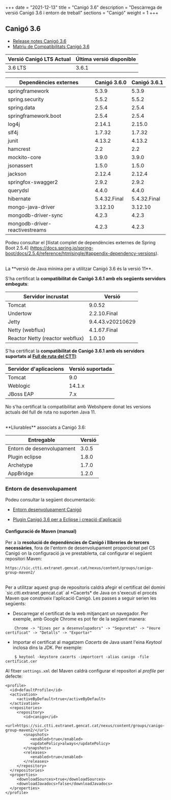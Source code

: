 +++
date        = "2021-12-13"
title       = "Canigó 3.6"
description = "Descàrrega de versió Canigó 3.6 i entorn de treball"
sections    = "Canigó"
weight     = 1
+++

## Canigó 3.6

- [Release notes Canigó 3.6](/canigo-download-related/release-notes-canigo-36)
- [Matriu de Compatibilitats Canigó 3.6](/canigo-download-related/matrius-compatibilitats/canigo-36)

|          Versió Canigó LTS Actual  |      Última versió disponible     |
|---------------------------------      |---------------------------------- |
|              3.6 LTS                 |                3.6.1                 |



|          Dependències externes       |      Canigó 3.6.0     |      Canigó 3.6.1     |
|---------------------------------     |---------------------- |---------------------- |
| springframework                      |  5.3.9                |  5.3.9                |
| spring.security                      |  5.5.2                |  5.5.2                |
| spring.data                          |  2.5.4                |  2.5.4                |
| springframework.boot                 |  2.5.4                |  2.5.4                |
| log4j                                |  2.14.1               |  2.15.0               |
| slf4j                                |  1.7.32               |  1.7.32               |
| junit                                |  4.13.2               |  4.13.2               |
| hamcrest                             |  2.2                  |  2.2                  |
| mockito-core                         |  3.9.0                |  3.9.0                |
| jsonassert                           |  1.5.0                |  1.5.0                |
| jackson                              |  2.12.4               |  2.12.4               |
| springfox-swagger2                   |  2.9.2                |  2.9.2                |
| querydsl                             |  4.4.0                |  4.4.0                |
| hibernate                            |  5.4.32.Final         |  5.4.32.Final         |
| mongo-java-driver                    |  3.12.10              |  3.12.10              |
| mongodb-driver-sync                  |  4.2.3                |  4.2.3                |
| mongodb-driver-reactivestreams       |  4.2.3                |  4.2.3                |


Podeu consultar el [llistat complet de dependències externes de Spring Boot 2.5.4]
(https://docs.spring.io/spring-boot/docs/2.5.4/reference/htmlsingle/#appendix-dependency-versions).

<br/>
La **versió de Java mínima per a utilitzar Canigó 3.6 és la versió 11**.

S'ha certificat la **compatibilitat de Canigó 3.6.1 amb els següents servidors embeguts**:

|      Servidor incrustat             |                   Versió                    |
|---------------------------------     |---------------------------------     |
|  Tomcat                               |         9.0.52                        |
|  Undertow                              |         2.2.10.Final                   |
|  Jetty                                |         9.4.43.v20210629           |
|  Netty (webflux)                         |         4.1.67.Final               |
|  Reactor Netty (reactor webflux)  |         1.0.10              |

S'ha certificat la **compatibilitat de Canigó 3.6.1 amb els servidors suportats al**
[**Full de ruta del CTTI**](https://qualitat.solucions.gencat.cat/estandards/estandard-full-ruta-programari/):

|     	Servidor d'aplicacions				|      				Versió suportada     	|
|--------------------------------- 	|--------------------------------- 	|
|  Tomcat					          	  	 	|         9.0   	             			|
|  Weblogic				          	  	 	|         14.1.x               			|
|  JBoss EAP       									|         7.x        			          |

No s'ha certificat la compatibilitat amb Webshpere donat les versions actuals del full de ruta no suporten Java 11.

<br/>
**Lliurables** associats a Canigó 3.6:

|          Entregable  |     Versió      |
|---------------------------------      |---------------------------------- |
|              Entorn de desenvolupament   |                3.0.5              |
|              Plugin eclipse        |                1.8.0              |
|              Archetype         |                1.7.0              |
|              AppBridge         |                1.2.0              |

### Entorn de desenvolupament

Podeu consultar la següent documentació:

- [Entorn desenvolupament Canigó](/canigo/entorn-desenvolupament/)

- [Plugin Canigó 3.6 per a Eclipse i creació d'aplicació](/canigo-download-related/plugin-canigo)

#### Configuració de Maven (manual)

Per a la **resolució de dependències de Canigó i llibreries de tercers necessàries**, fora de l'entorn de desenvolupament
proporcionat pel CS Canigó on la configuració ja ve prestablerta, cal configurar el següent repositori Maven:

```
https://sic.ctti.extranet.gencat.cat/nexus/content/groups/canigo-group-maven2/
```

<br/>
Per a utilitzar aquest grup de repositoris caldrà afegir el certificat del domini `sic.ctti.extranet.gencat.cat`
al *Cacerts* de Java on s'executi el procés Maven que construeix l'aplicació Canigó.
Les passes a seguir serien les següents:

* Descarregar el certificat de la web mitjançant un navegador. Per exemple, amb Google Chrome es pot fer de la següent manera:
```
    Chrome -> "Eines per a desenvolupadors" -> "Seguretat" -> "Veure certificat" -> "Detalls" -> "Exportar"
```
* Importar el certificat al magatzem *Cacerts* de Java usant l'eina *Keytool* inclosa dins la JDK. Per exemple:
```
    $ keytool -keystore cacerts -importcert -alias canigo -file certificat.cer
```

Al fitxer `settings.xml` del Maven caldrà configurar el repositori al _profile_ per defecte:

```
<profile>
  <id>defaultProfile</id>
  <activation>
     <activeByDefault>true</activeByDefault>
  </activation>
  <repositories>
     <repository>
        <id>canigo</id>
        <url>https://sic.ctti.extranet.gencat.cat/nexus/content/groups/canigo-group-maven2/</url>
        <snapshots>
           <enabled>true</enabled>
           <updatePolicy>always</updatePolicy>
        </snapshots>
        <releases>
           <enabled>true</enabled>
        </releases>
     </repository>
  </repositories>
  <properties>
     <downloadSources>true</downloadSources>
     <downloadJavadocs>false</downloadJavadocs>
  </properties>
</profile>
```
